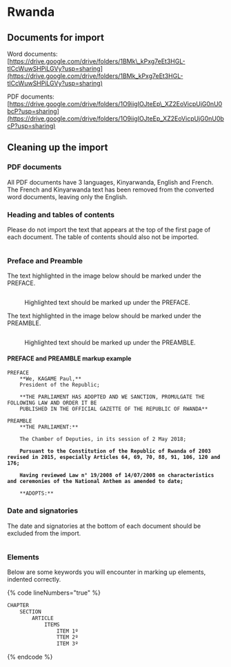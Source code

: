 # Rwanda

## Documents for import

Word documents: [https://drive.google.com/drive/folders/1BMk\_kPxg7eEt3HGL-tICcWuwSHPiLGVy?usp=sharing](https://drive.google.com/drive/folders/1BMk_kPxg7eEt3HGL-tICcWuwSHPiLGVy?usp=sharing)

PDF documents: [https://drive.google.com/drive/folders/1O9iigIOJteEp\_XZ2EoVicpUjG0nU0bcP?usp=sharing](https://drive.google.com/drive/folders/1O9iigIOJteEp_XZ2EoVicpUjG0nU0bcP?usp=sharing)



## Cleaning up the import

### PDF documents

All PDF documents have 3 languages, Kinyarwanda, English and French. The French and Kinyarwanda text has been removed from the converted word documents, leaving only the English.

### Heading and tables of contents

Please do not import the text that appears at the top of the first page of each document. The table of contents should also not be imported.

<figure><img src="../.gitbook/assets/image (15).png" alt=""><figcaption></figcaption></figure>

### Preface and Preamble

The text highlighted in the image below should be marked under the PREFACE.

<figure><img src="../.gitbook/assets/image (16).png" alt=""><figcaption><p>Highlighted text should be marked up under the PREFACE.</p></figcaption></figure>

The text highlighted in the image below should be marked under the PREAMBLE.

<figure><img src="../.gitbook/assets/image (17).png" alt=""><figcaption><p>Highlighted text should be marked up under the PREAMBLE.</p></figcaption></figure>

#### PREFACE and PREAMBLE markup example

<pre class="language-html" data-line-numbers data-full-width="true"><code class="lang-html">PREFACE
    **We, KAGAME Paul,**
    President of the Republic;
    
    **THE PARLIAMENT HAS ADOPTED AND WE SANCTION, PROMULGATE THE FOLLOWING LAW AND ORDER IT BE
    PUBLISHED IN THE OFFICIAL GAZETTE OF THE REPUBLIC OF RWANDA**
    
PREAMBLE
    **THE PARLIAMENT:**

    The Chamber of Deputies, in its session of 2 May 2018;
<strong>
</strong><strong>    Pursuant to the Constitution of the Republic of Rwanda of 2003 revised in 2015, especially Articles 64, 69, 70, 88, 91, 106, 120 and 176;
</strong>
<strong>    Having reviewed Law n° 19/2008 of 14/07/2008 on characteristics and ceremonies of the National Anthem as amended to date;
</strong>
    **ADOPTS:**
</code></pre>





### Date and signatories

The date and signatories at the bottom of each document should be excluded from the import.&#x20;

<figure><img src="../.gitbook/assets/image (18).png" alt=""><figcaption></figcaption></figure>

### Elements

Below are some keywords you will encounter in marking up elements, indented correctly.

{% code lineNumbers="true" %}
```html
CHAPTER
    SECTION
        ARTICLE
            ITEMS
                ITEM 1º
                TTEM 2º
                ITEM 3º
```
{% endcode %}



<figure><img src="../.gitbook/assets/image (3) (1) (1).png" alt=""><figcaption></figcaption></figure>
